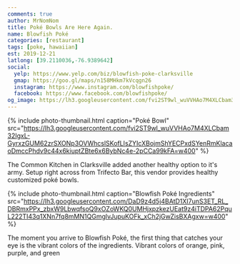 ```yaml
---
comments: true
author: MrNomNom
title: Poké Bowls Are Here Again.
name: Blowfish Poké
categories: [restaurant]
tags: [poke, hawaiian]
est: 2019-12-21
latlong: [39.2110036,-76.9389642]
social:
  yelp: https://www.yelp.com/biz/blowfish-poke-clarksville
  gmap: https://goo.gl/maps/n158MHkm7kVcqgn26
  instagram: https://www.instagram.com/blowfishpoke/
  facebook: https://www.facebook.com/blowfishpoke/
og_image: https://lh3.googleusercontent.com/fvi2ST9wl_wuVVHAo7M4XLCbam32IgxL-GyrxzGUM62zrSXONp3OVWhcslSKofLIsZYIcXBojmShYECPxdSYenRmKlacaoDmccPhdv9c44x6kiuptZBte6x6BybNc4e-2pCCa99kFA=w400
---
```


{%
  include photo-thumbnail.html 
  caption="Poké Bowl"
  src="https://lh3.googleusercontent.com/fvi2ST9wl_wuVVHAo7M4XLCbam32IgxL-GyrxzGUM62zrSXONp3OVWhcslSKofLIsZYIcXBojmShYECPxdSYenRmKlacaoDmccPhdv9c44x6kiuptZBte6x6BybNc4e-2pCCa99kFA=w400"
%}

The Common Kitchen in Clarksville added another healthy option to it's army. Setup right across from Trifecto Bar, this vendor provides healthy customized poké bowls. 

<!--more-->

{%
  include photo-thumbnail.html 
  caption="Blowfish Poké Ingredients"
  src="https://lh3.googleusercontent.com/DaD9z4d5j4BAtD1XI7unS3ET_RL_DBRmxPPx_zbxW9LbwqfsoQ9xOZoWKQ0UMHjxpzkezUEat9z4iTDPA62PquL222TI43q1XNn7fq8mMN1QGmglvJupuKOFk_xCh2jGwZisBXAgxw=w400"
%}

The moment you arrive to Blowfish Poké, the first thing that catches your eye is the vibrant colors of the ingredients. Vibrant colors of orange, pink, purple, and green